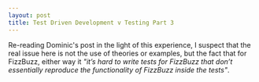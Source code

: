 ```yaml
---
layout: post
title: Test Driven Development v Testing Part 3
---
```



Re-reading Dominic's post in the light of this experience, I suspect that the real issue here is not the use of theories or examples, but the fact that for FizzBuzz, either way it *"it’s hard to write tests for FizzBuzz that don’t essentially reproduce the functionality of FizzBuzz inside the tests"*.
